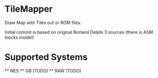# TileMapper
Draw Map with Tiles ouf or ROM files.

Initial commit is based on original Borland Delphi 3 sources (there is ASM blocks inside!)

# Supported Systems
** NES
** GB (TODO)
** RAW (TODO)
